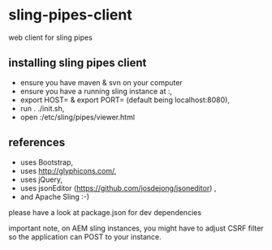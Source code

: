 # sling-pipes-client
web client for sling pipes

## installing sling pipes client
- ensure you have maven & svn on your computer
- ensure you have a running sling instance at <host>:<port>,
- export HOST=<host> & export PORT=<port>  (default being localhost:8080),
- run . ./init.sh,
- open <host>:<port>/etc/sling/pipes/viewer.html

## references
- uses Bootstrap,
- uses http://glyphicons.com/,
- uses jQuery,
- uses jsonEditor (https://github.com/josdejong/jsoneditor) ,
- and Apache Sling :-)

please have a look at package.json for dev dependencies

important note, on AEM sling instances, you might have to adjust CSRF filter so the application can POST to your instance.